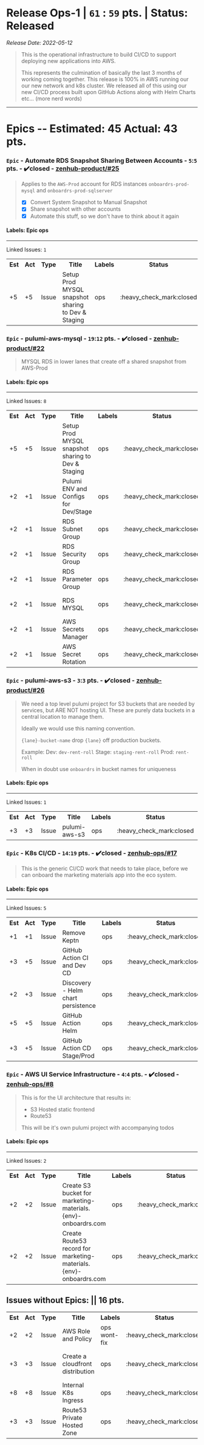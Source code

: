 # Release Ops-1 | `61` : `59` pts. | Status: Released
_Release Date: 2022-05-12_


 > This is the operational infrastructure to build CI/CD to support deploying new applications into AWS.
 >
 >This represents the culmination of basically the last 3 months of working coming together. This release is 100% in AWS running our our new network and k8s cluster. We released all of this using our new CI/CD process built upon GitHub Actions along with Helm Charts etc... (more nerd words)
---
# Epics -- Estimated: 45  Actual: 43 pts.
### `Epic` - Automate RDS Snapshot Sharing Between Accounts - `5`:`5` pts. - :heavy_check_mark:closed - [zenhub-product/#25](https://github.com/OnboardRS/zenhub-product/issues/25)


 > Applies to the `AWS-Prod` account for RDS instances `onboardrs-prod-mysql` and `onboardrs-prod-sqlserver`
 >
 >- [x] Convert System Snapshot to Manual Snapshot
 >- [x] Share snapshot with other accounts
 >- [x] Automate this stuff, so we don't have to think about it again
 >

#### Labels: Epic ops 
---
Linked Issues: `1`
<p>
<table>
<tr><th>Est</th><th>Act</th><th>Type</th><th>Title</th><th>Labels</th><th>Status</th><th>Link</th></tr>
<tr><td>+5</td><td>+5</td><td>Issue</td><td>Setup Prod MYSQL snapshot sharing to Dev & Staging</td><td>ops </td><td>:heavy_check_mark:closed</td><td><a href="https://github.com/OnboardRS/pulumi-aws-mysql/issues/1">pulumi-aws-mysql/#1</a></td> </tr>
</table>
</p>


### `Epic` - pulumi-aws-mysql - `19`:`12` pts. - :heavy_check_mark:closed - [zenhub-product/#22](https://github.com/OnboardRS/zenhub-product/issues/22)


 > MYSQL RDS in lower lanes that create off a shared snapshot from AWS-Prod

#### Labels: Epic ops 
---
Linked Issues: `8`
<p>
<table>
<tr><th>Est</th><th>Act</th><th>Type</th><th>Title</th><th>Labels</th><th>Status</th><th>Link</th></tr>
<tr><td>+5</td><td>+5</td><td>Issue</td><td>Setup Prod MYSQL snapshot sharing to Dev & Staging</td><td>ops </td><td>:heavy_check_mark:closed</td><td><a href="https://github.com/OnboardRS/pulumi-aws-mysql/issues/1">pulumi-aws-mysql/#1</a></td> </tr>
<tr><td>+2</td><td>+1</td><td>Issue</td><td>Pulumi ENV and Configs for Dev/Stage</td><td>ops </td><td>:heavy_check_mark:closed</td><td><a href="https://github.com/OnboardRS/pulumi-aws-mysql/issues/2">pulumi-aws-mysql/#2</a></td> </tr>
<tr><td>+2</td><td>+1</td><td>Issue</td><td>RDS Subnet Group</td><td>ops </td><td>:heavy_check_mark:closed</td><td><a href="https://github.com/OnboardRS/pulumi-aws-mysql/issues/3">pulumi-aws-mysql/#3</a></td> </tr>
<tr><td>+2</td><td>+1</td><td>Issue</td><td>RDS Security Group</td><td>ops </td><td>:heavy_check_mark:closed</td><td><a href="https://github.com/OnboardRS/pulumi-aws-mysql/issues/4">pulumi-aws-mysql/#4</a></td> </tr>
<tr><td>+2</td><td>+1</td><td>Issue</td><td>RDS Parameter Group</td><td>ops </td><td>:heavy_check_mark:closed</td><td><a href="https://github.com/OnboardRS/pulumi-aws-mysql/issues/5">pulumi-aws-mysql/#5</a></td> </tr>
<tr><td>+2</td><td>+1</td><td>Issue</td><td>RDS MYSQL</td><td>ops </td><td>:heavy_check_mark:closed</td><td><a href="https://github.com/OnboardRS/pulumi-aws-mysql/issues/6">pulumi-aws-mysql/#6</a></td> </tr>
<tr><td>+2</td><td>+1</td><td>Issue</td><td>AWS Secrets Manager</td><td>ops </td><td>:heavy_check_mark:closed</td><td><a href="https://github.com/OnboardRS/pulumi-aws-mysql/issues/7">pulumi-aws-mysql/#7</a></td> </tr>
<tr><td>+2</td><td>+1</td><td>Issue</td><td>AWS Secret Rotation</td><td>ops </td><td>:heavy_check_mark:closed</td><td><a href="https://github.com/OnboardRS/pulumi-aws-mysql/issues/8">pulumi-aws-mysql/#8</a></td> </tr>
</table>
</p>


### `Epic` - pulumi-aws-s3 - `3`:`3` pts. - :heavy_check_mark:closed - [zenhub-product/#26](https://github.com/OnboardRS/zenhub-product/issues/26)


 > We need a top level pulumi project for S3 buckets that are needed by services, but ARE NOT hosting UI.
 >These are purely data buckets in a central location to manage them.
 >
 >Ideally we would use this naming convention.
 >
 >
 >`{lane}-bucket-name` drop `{lane}` off production buckets.
 >
 >Example:
 >Dev: `dev-rent-roll`
 >Stage: `staging-rent-roll`
 >Prod: `rent-roll`
 >
 >When in doubt use `onboardrs` in bucket names for uniqueness

#### Labels: Epic ops 
---
Linked Issues: `1`
<p>
<table>
<tr><th>Est</th><th>Act</th><th>Type</th><th>Title</th><th>Labels</th><th>Status</th><th>Link</th></tr>
<tr><td>+3</td><td>+3</td><td>Issue</td><td>pulumi-aws-s3</td><td>ops </td><td>:heavy_check_mark:closed</td><td><a href="https://github.com/OnboardRS/zenhub-ops/issues/23">zenhub-ops/#23</a></td> </tr>
</table>
</p>


### `Epic` - K8s CI/CD - `14`:`19` pts. - :heavy_check_mark:closed - [zenhub-ops/#17](https://github.com/OnboardRS/zenhub-ops/issues/17)


 > This is the generic CI/CD work that needs to take place, before we can onboard the marketing materials app into the eco system.

#### Labels: Epic ops 
---
Linked Issues: `5`
<p>
<table>
<tr><th>Est</th><th>Act</th><th>Type</th><th>Title</th><th>Labels</th><th>Status</th><th>Link</th></tr>
<tr><td>+1</td><td>+1</td><td>Issue</td><td>Remove Keptn</td><td>ops </td><td>:heavy_check_mark:closed</td><td><a href="https://github.com/OnboardRS/zenhub-ops/issues/10">zenhub-ops/#10</a></td> </tr>
<tr><td>+3</td><td>+5</td><td>Issue</td><td>GitHub Action CI and Dev CD</td><td>ops </td><td>:heavy_check_mark:closed</td><td><a href="https://github.com/OnboardRS/zenhub-ops/issues/11">zenhub-ops/#11</a></td> </tr>
<tr><td>+2</td><td>+3</td><td>Issue</td><td>Discovery - Helm chart persistence</td><td>ops </td><td>:heavy_check_mark:closed</td><td><a href="https://github.com/OnboardRS/zenhub-ops/issues/12">zenhub-ops/#12</a></td> </tr>
<tr><td>+5</td><td>+5</td><td>Issue</td><td>GitHub Action Helm</td><td>ops </td><td>:heavy_check_mark:closed</td><td><a href="https://github.com/OnboardRS/zenhub-ops/issues/13">zenhub-ops/#13</a></td> </tr>
<tr><td>+3</td><td>+5</td><td>Issue</td><td>GitHub Action CD Stage/Prod</td><td>ops </td><td>:heavy_check_mark:closed</td><td><a href="https://github.com/OnboardRS/zenhub-ops/issues/14">zenhub-ops/#14</a></td> </tr>
</table>
</p>


### `Epic` - AWS UI Service Infrastructure - `4`:`4` pts. - :heavy_check_mark:closed - [zenhub-ops/#8](https://github.com/OnboardRS/zenhub-ops/issues/8)


 > This is for the UI architecture that results in:
 >
 >- S3 Hosted static frontend
 >- Route53
 >
 >This will be it's own pulumi project with accompanying todos

#### Labels: Epic ops 
---
Linked Issues: `2`
<p>
<table>
<tr><th>Est</th><th>Act</th><th>Type</th><th>Title</th><th>Labels</th><th>Status</th><th>Link</th></tr>
<tr><td>+2</td><td>+2</td><td>Issue</td><td>Create S3 bucket for marketing-materials.{env}-onboardrs.com</td><td>ops </td><td>:heavy_check_mark:closed</td><td><a href="https://github.com/OnboardRS/pulumi-aws-static-ui-services/issues/1">pulumi-aws-static-ui-services/#1</a></td> </tr>
<tr><td>+2</td><td>+2</td><td>Issue</td><td>Create Route53 record for marketing-materials.{env}-onboardrs.com</td><td>ops </td><td>:heavy_check_mark:closed</td><td><a href="https://github.com/OnboardRS/pulumi-aws-static-ui-services/issues/3">pulumi-aws-static-ui-services/#3</a></td> </tr>
</table>
</p>



## Issues without Epics: || 16 pts.
<table>
<tr><th>Est</th><th>Act</th><th>Type</th><th>Title</th><th>Labels</th><th>Status</th><th>Link</th></tr>
<tr><td>+2</td><td>+2</td><td>Issue</td><td>AWS Role and Policy</td><td>ops wont-fix </td><td>:heavy_check_mark:closed</td><td><a href="https://github.com/OnboardRS/pulumi-aws-s3/issues/1">pulumi-aws-s3/#1</a></td> </tr>
<tr><td>+3</td><td>+3</td><td>Issue</td><td>Create a cloudfront distribution</td><td>ops </td><td>:heavy_check_mark:closed</td><td><a href="https://github.com/OnboardRS/pulumi-aws-static-ui-services/issues/2">pulumi-aws-static-ui-services/#2</a></td> </tr>
<tr><td>+8</td><td>+8</td><td>Issue</td><td>Internal K8s Ingress</td><td>ops </td><td>:heavy_check_mark:closed</td><td><a href="https://github.com/OnboardRS/zenhub-ops/issues/18">zenhub-ops/#18</a></td> </tr>
<tr><td>+3</td><td>+3</td><td>Issue</td><td>Route53 Private Hosted Zone</td><td>ops </td><td>:heavy_check_mark:closed</td><td><a href="https://github.com/OnboardRS/zenhub-ops/issues/19">zenhub-ops/#19</a></td> </tr>
</table>
